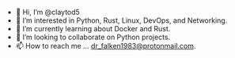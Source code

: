 - 👋 Hi, I’m @claytod5
- 👀 I’m interested in Python, Rust, Linux, DevOps, and Networking.
- 🌱 I’m currently learning about Docker and Rust.
- 💞️ I’m looking to collaborate on Python projects.
- 📫 How to reach me ... dr_falken1983@protonmail.com.

<!---
claytod5/claytod5 is a ✨ special ✨ repository because its `README.md` (this file) appears on your GitHub profile.
You can click the Preview link to take a look at your changes.
--->

